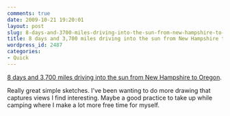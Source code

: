 ```yaml
---
comments: true
date: 2009-10-21 19:20:01
layout: post
slug: 8-days-and-3700-miles-driving-into-the-sun-from-new-hampshire-to-oregon
title: 8 days and 3,700 miles driving into the sun from New Hampshire to Oregon
wordpress_id: 2487
categories:
- Quick
---
```


[8 days and 3,700 miles driving into the sun from New Hampshire to Oregon](http://www.driveintothesun.com/).

Really great simple sketches. I've been wanting to do more drawing that captures views I find interesting. Maybe a good practice to take up while camping where I make a lot more free time for myself.
